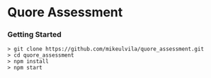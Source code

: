 # Quore Assessment

### Getting Started

```
> git clone https://github.com/mikeulvila/quore_assessment.git
> cd quore_assessment
> npm install
> npm start
```